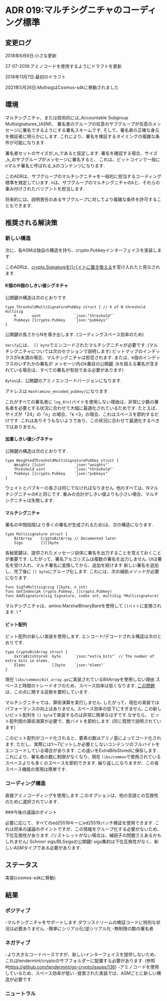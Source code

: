 # ADR 019:マルチシグニチャのコーディング標準

## 変更ログ

2018年6月8日:小さな更新

27-07-2018:アミノコードを使用するようにドラフトを更新

2018年11月7日:最初のドラフト

2021年5月26日:MultisigはCosmos-sdkに移動されました

## 環境

マルチシグニチャ、または技術的には_Accountable Subgroup Multisignatures_(ASM)、
署名者のグループの任意のサブグループが任意のメッセージに署名できるようにする署名スキームです.
そして、署名者の正確な身元を検証者に明らかにします.
これにより、署名を検証するタイミングの複雑な条件が可能になります.

署名者セットのサイズが_n_であると仮定します.
署名を確認する場合、サイズ_k_のサブグループがメッセージに署名すると、
これは、ビットコインで一般にnマルチ署名と呼ばれる_kのコンテンツになります.

このADRは、サブグループのマルチシグニチャを一般的に担当するコーディング標準を規定しています.
nは、サブグループのマルチシグニチャのkと、それらの重み付けされたバリアントを担当します.

将来的には、説明責任のあるサブグループに対してより複雑な条件を許可することもできます.

## 推奨される解決策

### 新しい構造

次に、各ASMは独自の構造を持ち、crypto.Pubkeyインターフェイスを実装します.

このADRは、[crypto.Signatureを[]バイトに置き換える](https://github.com/tendermint/tendermint/issues/1957)を受け入れたと見なされます.

#### K個のN個のしきい値シグネチャ

公開鍵の構造は次のとおりです.

```golang
type ThresholdMultiSignaturePubKey struct { // K of N threshold multisig
	K       uint               `json:"threshold"`
	Pubkeys []crypto.Pubkey    `json:"pubkeys"`
}
```

公開鍵の長さからNを導き出します. (コーディングスペース効率のため)

`Verify`には、` [] byte`でエンコードされたマルチシグニチャが必要です.
(マルチシグニチャについては次のセクションで説明します)
ビットマップのインデックスがk未満の場合、マルチシグニチャは拒否されます.
または、k個のインデックスのいずれかの署名が
メッセージ内のk番目の公開鍵.
(kを超える署名が含まれている場合は、すべての署名が有効である必要があります)

`Bytes`は、公開鍵のアミノエンコードバージョンになります.

アドレスは `Hash(amino_encoded_pubkey)`になります

これがすべての署名者に `log_8(n)`バイトを使用しない理由は、非常に少数の署名者を必要とする状況に合わせて大幅に最適化されているためです.
たとえば、サイズが「24」の「n」の場合、「k <3」の場合、これはスペースを節約するだけです.
これはありそうもないようであり、この状況に合わせて最適化するべきではありません.

#### 加重しきい値シグネチャ

公開鍵の構造は次のとおりです.

```golang
type WeightedThresholdMultiSignaturePubKey struct {
	Weights []uint             `json:"weights"`
	Threshold uint             `json:"threshold"`
	Pubkeys []crypto.Pubkey    `json:"pubkeys"`
}
```

ウェイトとパブキーの長さは同じでなければなりません.
他のすべては、NマルチシグニチャのKと同じです.
重みの合計がしきい値よりも小さい場合、マルチシグニチャは失敗します.

#### マルチシグニチャ

署名の中間段階(より多くの署名が生成されるため)は、次の構造になります.

```golang
type Multisignature struct {
	BitArray    CryptoBitArray // Documented later
	Sigs        [][]byte
```

各秘密鍵は、提供されたメッセージ自体に署名を出力することを覚えておくことが重要です.
したがって、署名アルゴリズムは複数の署名を出力しません.
UIは署名を受け入れ、マルチ署名に変換してから、追加を続けます
新しい署名を追加し、完了後に `[] byte`にグループ化します.
これには、次の補助メソッドが必要になります.

```golang
func SigToMultisig(sig []byte, n int)
func GetIndex(pk crypto.Pubkey, []crypto.Pubkey)
func AddSignature(sig Signature, index int, multiSig *Multisignature)
```

マルチシグニチャは、amino.MarshalBinaryBareを使用して `[]バイト`に変換されます. \ *

#### ビット配列

ビット配列の新しい実装を使用します. エンコード/デコードされる構造は次のとおりです.

```golang
type CryptoBitArray struct {
	ExtraBitsStored  byte      `json:"extra_bits"` // The number of extra bits in elems.
	Elems            []byte    `json:"elems"`
}
```

現在 `libs/common/bit_array.go`に実装されているBitArrayを使用しない理由
スペースと時間のトレードオフのため、スペース効率は低くなります.
[この問題](https://github.com/tendermint/tendermint/issues/2077)は、この点に関する証拠を要約しています.

マルチシグニチャでは、算術演算を実行しません.
したがって、現在の実装ではパフォーマンスの向上はありません.
スペース効率の低下にすぎません.
この新しいビット配列を `[] byte`で実装するのは非常に簡単なはずです.なぜなら、
ビット配列間の算術演算が必要で、数バイトを節約します.
(同じ質問で説明されています)

このビット配列がコード化されると、要素の数はアミノ基によってコード化されます.
ただし、実際には1〜7ビットしか必要としないコンテンツのフルバイトをエンコードしている場合があります.
この違いをExtraBitsStoredに保存します.
これにより、署名者の数に制限がなくなり、現在 `libs/common`で使用されているスペースよりも多くのスペースを節約できます.
繰り返しになりますが、この省スペース機能の実現は簡単です.

### コーディング構造

直接アミノコーディングを使用します.このオプションは、他の言語との互換性のために選択されています.

###今後の議論のポイント

必要に応じて、すべてのed25519キーにed25519バッチ検証を使用できます.
これは将来の議論のポイントですが、この情報をグループ化する必要がないため、下位互換性があります.
(リストレットがない場合は、補因子の問題さえあるかもしれません)
Schnorr sigs/BLSsigsの公開鍵/ sigs集約は下位互換性がなく、新しいASMタイプである必要があります.

## ステータス

実装(cosmos-sdkに移動)

## 結果

### ポジティブ

-マルチシグニチャをサポートします.ダウンストリームの検証コードに特別な状況は必要ありません.
-簡単にシリアル化/逆シリアル化
-無制限の数の署名者

### ネガティブ

-より大きなコードベースですが、新しいインターフェイスを提供しないため、これはtendermint/cryptoのサブフォルダーに配置する必要があります. (参照#https://github.com/tendermint/go-crypto/issues/136)
-アミノコードを使用しているため、スペース効率が低い
-提案された実装では、ASMごとに新しい構造が必要です.

### ニュートラル
